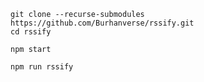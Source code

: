 ```
git clone --recurse-submodules https://github.com/Burhanverse/rssify.git
cd rssify
```

```
npm start
```

```
npm run rssify
```